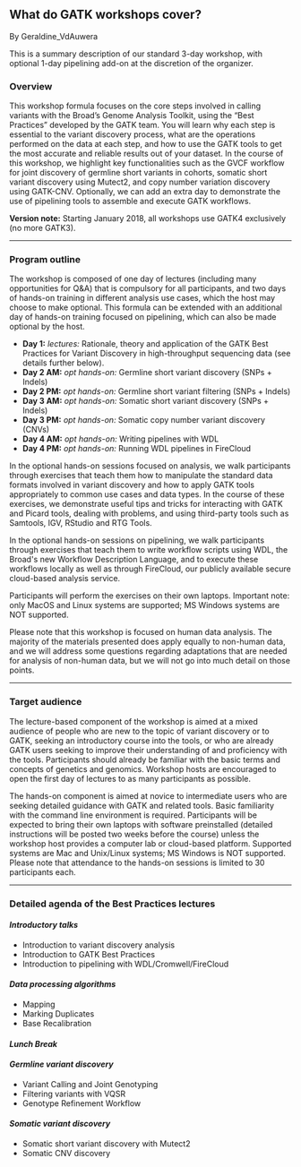 ## What do GATK workshops cover?

By Geraldine_VdAuwera

<p>This is a summary description of our standard 3-day workshop, with optional 1-day pipelining add-on at the discretion of the organizer.</p>

<h3>Overview</h3>

<p>This workshop formula focuses on the core steps involved in calling variants with the Broad’s Genome Analysis Toolkit, using the “Best Practices” developed by the GATK team. You will learn why each step is essential to the variant discovery process, what are the operations performed on the data at each step, and how to use the GATK tools to get the most accurate and reliable results out of your dataset. In the course of this workshop, we highlight key functionalities such as the GVCF workflow for joint discovery of germline short variants in cohorts, somatic short variant discovery using Mutect2, and copy number variation discovery using GATK-CNV. Optionally, we can add an extra day to demonstrate the use of pipelining tools to assemble and execute GATK workflows.</p>

<p><strong>Version note:</strong> Starting January 2018, all workshops use GATK4 exclusively (no more GATK3).</p>

<hr></hr><h3>Program outline</h3>

<p>The workshop is composed of one day of lectures (including many opportunities for Q&amp;A) that is compulsory for all participants, and two days of hands-on training in different analysis use cases, which the host may choose to make optional. This formula can be extended with an additional day of hands-on training focused on pipelining, which can also be made optional by the host.</p>

<ul><li><strong>Day 1:</strong> <em>lectures:</em> Rationale, theory and application of the GATK Best Practices for Variant Discovery in high-throughput sequencing data (see details further below).</li>
<li><strong>Day 2 AM:</strong> <em>opt hands-on:</em> Germline short variant discovery (SNPs + Indels)</li>
<li><strong>Day 2 PM:</strong> <em>opt hands-on:</em> Germline short variant filtering (SNPs + Indels)</li>
<li><strong>Day 3 AM:</strong> <em>opt hands-on:</em> Somatic short variant discovery (SNPs + Indels)</li>
<li><strong>Day 3 PM:</strong> <em>opt hands-on:</em> Somatic copy number variant discovery (CNVs)</li>
<li><strong>Day 4 AM:</strong> <em>opt hands-on:</em> Writing pipelines with WDL</li>
<li><strong>Day 4 PM:</strong> <em>opt hands-on:</em> Running WDL pipelines in FireCloud</li>
</ul><p>In the optional hands-on sessions focused on analysis, we walk participants through exercises that teach them how to manipulate the standard data formats involved in variant discovery and how to apply GATK tools appropriately to common use cases and data types. In the course of these exercises, we demonstrate useful tips and tricks for interacting with GATK and Picard tools, dealing with problems, and using third-party tools such as Samtools, IGV, RStudio and RTG Tools.</p>

<p>In the optional hands-on sessions on pipelining, we walk participants through exercises that teach them to write workflow scripts using WDL, the Broad's new Workflow Description Language, and to execute these workflows locally as well as through FireCloud, our publicly available secure cloud-based analysis service.</p>

<p>Participants will perform the exercises on their own laptops. Important note: only MacOS and Linux systems are supported; MS Windows systems are NOT supported.</p>

<p>Please note that this workshop is focused on human data analysis. The majority of the materials presented does apply equally to non-human data, and we will address some questions regarding adaptations that are needed for analysis of non-human data, but we will not go into much detail on those points.</p>

<hr></hr><h3>Target audience</h3>

<p>The lecture-based component of the workshop is aimed at a mixed audience of people who are new to the topic of variant discovery or to GATK, seeking an introductory course into the tools, or who are already GATK users seeking to improve their understanding of and proficiency with the tools. Participants should already be familiar with the basic terms and concepts of genetics and genomics. Workshop hosts are encouraged to open the first day of lectures to as many participants as possible.</p>

<p>The hands-on component is aimed at novice to intermediate users who are seeking detailed guidance with GATK and related tools. Basic familiarity with the command line environment is required. Participants will be expected to bring their own laptops with software preinstalled (detailed instructions will be posted two weeks before the course) unless the workshop host provides a computer lab or cloud-based platform. Supported systems are Mac and Unix/Linux systems; MS Windows is NOT supported. Please note that attendance to the hands-on sessions is limited to 30 participants each.</p>

<hr></hr><h3>Detailed agenda of the Best Practices lectures</h3>

<h4><em>Introductory talks</em></h4>

<ul><li>Introduction to variant discovery analysis</li>
<li>Introduction to GATK Best Practices</li>
<li>Introduction to pipelining with WDL/Cromwell/FireCloud</li>
</ul><h4><em>Data processing algorithms</em></h4>

<ul><li>Mapping</li>
<li>Marking Duplicates</li>
<li>Base Recalibration</li>
</ul><h4><em>Lunch Break</em></h4>

<h4><em>Germline variant discovery</em></h4>

<ul><li>Variant Calling and Joint Genotyping</li>
<li>Filtering variants with VQSR</li>
<li>Genotype Refinement Workflow</li>
</ul><h4><em>Somatic variant discovery</em></h4>

<ul><li>Somatic short variant discovery with Mutect2</li>
<li>Somatic CNV discovery</li>
</ul>